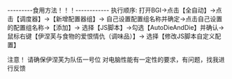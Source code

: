 ---------食用方法！！！------------
执行顺序:
       打开BGI->点击【全自动】->点击【调度器】->【新增配置器组】->
       自己设置配置组名称并确定->点击自己设置的配置组名称->【添加】->
       选择【JS脚本】->勾选【AutoDieAndDie】并确认->
       鼠标右键【伊涅芙与食物的爱恨情仇（调味品）】->
       选择【修改JS脚本自定义配置】

注意！
请确保伊涅芙为队伍一号位
对电脑性能有一定性的要求，有问题，找我进行反馈

